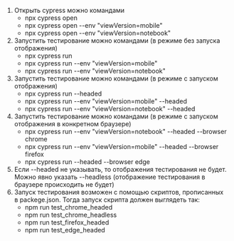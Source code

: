 1. Открыть cypress можно командами
   - npx cypress open 
   - npx cypress open --env "viewVersion=mobile"
   - npx cypress open --env "viewVersion=notebook"
2. Запустить тестирование можно командами (в режиме без запуска отображения)
   - npx cypress run 
   - npx cypress run --env "viewVersion=mobile"
   - npx cypress run --env "viewVersion=notebook"
3. Запустить тестирование можно командами (в режиме c запуском отображения)
   - npx cypress run --headed
   - npx cypress run --env "viewVersion=mobile" --headed
   - npx cypress run --env "viewVersion=notebook" --headed
4. Запустить тестирование можно командами (в режиме c запуском отображения в конкретном браузере)
   - npx cypress run --env "viewVersion=notebook" --headed --browser chrome
   - npx cypress run --env "viewVersion=mobile" --headed --browser firefox
   - npx cypress run --headed --browser edge
5. Если --headed не указывать, то отображения тестирования не будет. Можно явно указать --headless (отображение тестирования в браузере происходить не будет)
6. Запуск тестирования возможен с помощью скриптов, прописанных в packege.json. Тогда запуск скрипта должен выглядеть так:
   - npm run test_chrome_headed
   - npm run test_chrome_headless
   - npm run test_firefox_headed
   - npm run test_edge_headed